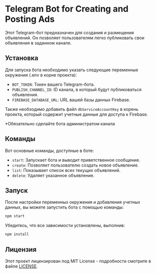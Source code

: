 # Telegram Bot for Creating and Posting Ads

Этот Telegram-бот предназначен для создания и размещения объявлений.
Он позволяет пользователям легко публиковать свои объявления в заданном канале.

## Установка

Для запуска бота необходимо указать следующие переменные окружения (.env в корне проекта):

- `BOT_TOKEN`: Токен вашего Telegram-бота.
- `PUBLISH_CHANNEL_ID`: ID канала, в который будут публиковаться объявления.
- `FIREBASE_DATABASE_URL`: URL вашей базы данных Firebase.

Также необходимо добавить файл `dbServiceAccountKey` в корень проекта, который содержит учетные данные для доступа к Firebase.

*Обязательно сделайте бота администратом канала

## Команды

Вот основные команды, доступные в боте:

- `start`: Запускает бота и выводит приветственное сообщение.
- `create`: Позволяет пользователю создать новое объявление.
- `list`: Показывает список всех текущих объявлений.
- `delete`: Удаляет указанное объявление.

## Запуск

После настройки переменных окружения и добавления учетных данных, вы можете запустить бота с помощью команды:

```bash
npm start
```

Убедитесь, что все зависимости установлены, выполнив:

```bash
npm install
```

## Лицензия

Этот проект лицензирован под MIT License - подробности смотрите в файле [LICENSE](LICENSE).
